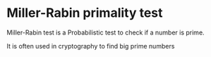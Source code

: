 # Miller-Rabin primality test
Miller-Rabin test is a Probabilistic test to check if a number is prime.

It is often used in cryptography to find big prime numbers

